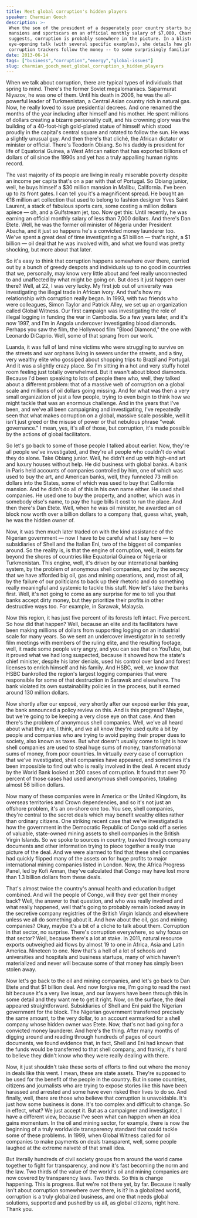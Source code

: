 ```yaml
---
title: Meet global corruption's hidden players
speaker: Charmian Gooch
description: >-
 When the son of the president of a desperately poor country starts buying
 mansions and sportscars on an official monthly salary of $7,000, Charmian Gooch
 suggests, corruption is probably somewhere in the picture. In a blistering,
 eye-opening talk (with several specific examples), she details how global
 corruption trackers follow the money -- to some surprisingly familiar faces.
date: 2013-06-14
tags: ["business","corruption","energy","global-issues"]
slug: charmian_gooch_meet_global_corruption_s_hidden_players
---
```


When we talk about corruption, there are typical types of individuals that spring to mind.
There's the former Soviet megalomaniacs. Saparmurat Niyazov, he was one of them. Until his
death in 2006, he was the all-powerful leader of Turkmenistan, a Central Asian country
rich in natural gas. Now, he really loved to issue presidential decrees. And one renamed
the months of the year including after himself and his mother. He spent millions of
dollars creating a bizarre personality cult, and his crowning glory was the building of a
40-foot-high gold-plated statue of himself which stood proudly in the capital's central
square and rotated to follow the sun. He was a slightly unusual guy. And then there's that
cliché, the African dictator or minister or official. There's Teodorín Obiang. So his
daddy is president for life of Equatorial Guinea, a West African nation that has exported
billions of dollars of oil since the 1990s and yet has a truly appalling human rights
record.

The vast majority of its people are living in really miserable poverty despite an income
per capita that's on a par with that of Portugal. So Obiang junior, well, he buys himself
a $30 million mansion in Malibu, California. I've been up to its front gates. I can tell
you it's a magnificent spread. He bought an €18 million art collection that used to belong
to fashion designer Yves Saint Laurent, a stack of fabulous sports cars, some costing a
million dollars apiece — oh, and a Gulfstream jet, too. Now get this: Until recently, he
was earning an official monthly salary of less than 7,000 dollars. And there's Dan Etete.
Well, he was the former oil minister of Nigeria under President Abacha, and it just so
happens he's a convicted money launderer too. We've spent a great deal of time
investigating a $1 billion — that's right, a $1 billion — oil deal that he was involved
with, and what we found was pretty shocking, but more about that later.

So it's easy to think that corruption happens somewhere over there, carried out by a bunch
of greedy despots and individuals up to no good in countries that we, personally, may know
very little about and feel really unconnected to and unaffected by what might be going on.
But does it just happen over there? Well, at 22, I was very lucky. My first job out of
university was investigating the illegal trade in African ivory. And that's how my
relationship with corruption really began. In 1993, with two friends who were colleagues,
Simon Taylor and Patrick Alley, we set up an organization called Global Witness. Our first
campaign was investigating the role of illegal logging in funding the war in Cambodia. So
a few years later, and it's now 1997, and I'm in Angola undercover investigating blood
diamonds. Perhaps you saw the film, the Hollywood film "Blood Diamond," the one with
Leonardo DiCaprio. Well, some of that sprang from our work.

Luanda, it was full of land mine victims who were struggling to survive on the streets and
war orphans living in sewers under the streets, and a tiny, very wealthy elite who
gossiped about shopping trips to Brazil and Portugal. And it was a slightly crazy place.
So I'm sitting in a hot and very stuffy hotel room feeling just totally overwhelmed. But
it wasn't about blood diamonds. Because I'd been speaking to lots of people there who,
well, they talked about a different problem: that of a massive web of corruption on a
global scale and millions of oil dollars going missing. And for what was then a very small
organization of just a few people, trying to even begin to think how we might tackle that
was an enormous challenge. And in the years that I've been, and we've all been campaigning
and investigating, I've repeatedly seen that what makes corruption on a global, massive
scale possible, well it isn't just greed or the misuse of power or that nebulous phrase
"weak governance." I mean, yes, it's all of those, but corruption, it's made possible by
the actions of global facilitators.

So let's go back to some of those people I talked about earlier. Now, they're all people
we've investigated, and they're all people who couldn't do what they do alone. Take Obiang
junior. Well, he didn't end up with high-end art and luxury houses without help. He did
business with global banks. A bank in Paris held accounts of companies controlled by him,
one of which was used to buy the art, and American banks, well, they funneled 73 million
dollars into the States, some of which was used to buy that California mansion. And he
didn't do all of this in his own name either. He used shell companies. He used one to buy
the property, and another, which was in somebody else's name, to pay the huge bills it
cost to run the place. And then there's Dan Etete. Well, when he was oil minister, he
awarded an oil block now worth over a billion dollars to a company that, guess what, yeah,
he was the hidden owner of.

Now, it was then much later traded on with the kind assistance of the Nigerian government
— now I have to be careful what I say here — to subsidiaries of Shell and the Italian Eni,
two of the biggest oil companies around. So the reality is, is that the engine of
corruption, well, it exists far beyond the shores of countries like Equatorial Guinea or
Nigeria or Turkmenistan. This engine, well, it's driven by our international banking
system, by the problem of anonymous shell companies, and by the secrecy that we have
afforded big oil, gas and mining operations, and, most of all, by the failure of our
politicians to back up their rhetoric and do something really meaningful and systemic to
tackle this stuff. Now let's take the banks first. Well, it's not going to come as any
surprise for me to tell you that banks accept dirty money, but they prioritize their
profits in other destructive ways too. For example, in Sarawak, Malaysia.

Now this region, it has just five percent of its forests left intact. Five percent. So how
did that happen? Well, because an elite and its facilitators have been making millions of
dollars from supporting logging on an industrial scale for many years. So we sent an
undercover investigator in to secretly film meetings with members of the ruling elite, and
the resulting footage, well, it made some people very angry, and you can see that on
YouTube, but it proved what we had long suspected, because it showed how the state's chief
minister, despite his later denials, used his control over land and forest licenses to
enrich himself and his family. And HSBC, well, we know that HSBC bankrolled the region's
largest logging companies that were responsible for some of that destruction in Sarawak
and elsewhere. The bank violated its own sustainability policies in the process, but it
earned around 130 million dollars.

Now shortly after our exposé, very shortly after our exposé earlier this year, the bank
announced a policy review on this. And is this progress? Maybe, but we're going to be
keeping a very close eye on that case. And then there's the problem of anonymous shell
companies. Well, we've all heard about what they are, I think, and we all know they're
used quite a bit by people and companies who are trying to avoid paying their proper dues
to society, also known as taxes. But what doesn't usually come to light is how shell
companies are used to steal huge sums of money, transformational sums of money, from poor
countries. In virtually every case of corruption that we've investigated, shell companies
have appeared, and sometimes it's been impossible to find out who is really involved in
the deal. A recent study by the World Bank looked at 200 cases of corruption. It found
that over 70 percent of those cases had used anonymous shell companies, totaling almost 56
billion dollars.

Now many of these companies were in America or the United Kingdom, its overseas
territories and Crown dependencies, and so it's not just an offshore problem, it's an
on-shore one too. You see, shell companies, they're central to the secret deals which may
benefit wealthy elites rather than ordinary citizens. One striking recent case that we've
investigated is how the government in the Democratic Republic of Congo sold off a series
of valuable, state-owned mining assets to shell companies in the British Virgin Islands.
So we spoke to sources in country, trawled through company documents and other information
trying to piece together a really true picture of the deal. And we were alarmed to find
that these shell companies had quickly flipped many of the assets on for huge profits to
major international mining companies listed in London. Now, the Africa Progress Panel, led
by Kofi Annan, they've calculated that Congo may have lost more than 1.3 billion dollars
from these deals.

That's almost twice the country's annual health and education budget combined. And will
the people of Congo, will they ever get their money back? Well, the answer to that
question, and who was really involved and what really happened, well that's going to
probably remain locked away in the secretive company registries of the British Virgin
Islands and elsewhere unless we all do something about it. And how about the oil, gas and
mining companies? Okay, maybe it's a bit of a cliché to talk about them. Corruption in
that sector, no surprise. There's corruption everywhere, so why focus on that sector?
Well, because there's a lot at stake. In 2011, natural resource exports outweighed aid
flows by almost 19 to one in Africa, Asia and Latin America. Nineteen to one. Now that's a
hell of a lot of schools and universities and hospitals and business startups, many of
which haven't materialized and never will because some of that money has simply been
stolen away.

Now let's go back to the oil and mining companies, and let's go back to Dan Etete and that
$1 billion deal. And now forgive me, I'm going to read the next bit because it's a very
live issue, and our lawyers have been through this in some detail and they want me to get
it right. Now, on the surface, the deal appeared straightforward. Subsidiaries of Shell
and Eni paid the Nigerian government for the block. The Nigerian government transferred
precisely the same amount, to the very dollar, to an account earmarked for a shell company
whose hidden owner was Etete. Now, that's not bad going for a convicted money launderer.
And here's the thing. After many months of digging around and reading through hundreds of
pages of court documents, we found evidence that, in fact, Shell and Eni had known that
the funds would be transferred to that shell company, and frankly, it's hard to believe
they didn't know who they were really dealing with there.

Now, it just shouldn't take these sorts of efforts to find out where the money in deals
like this went. I mean, these are state assets. They're supposed to be used for the
benefit of the people in the country. But in some countries, citizens and journalists who
are trying to expose stories like this have been harassed and arrested and some have even
risked their lives to do so. And finally, well, there are those who believe that
corruption is unavoidable. It's just how some business is done. It's too complex and
difficult to change. So in effect, what? We just accept it. But as a campaigner and
investigator, I have a different view, because I've seen what can happen when an idea
gains momentum. In the oil and mining sector, for example, there is now the beginning of a
truly worldwide transparency standard that could tackle some of these problems. In 1999,
when Global Witness called for oil companies to make payments on deals transparent, well,
some people laughed at the extreme naiveté of that small idea.

But literally hundreds of civil society groups from around the world came together to
fight for transparency, and now it's fast becoming the norm and the law. Two thirds of the
value of the world's oil and mining companies are now covered by transparency laws. Two
thirds. So this is change happening. This is progress. But we're not there yet, by far.
Because it really isn't about corruption somewhere over there, is it? In a globalized
world, corruption is a truly globalized business, and one that needs global solutions,
supported and pushed by us all, as global citizens, right here. Thank you.

<!--
ad_duration=3.33
event="TEDGlobal 2013"
external_start_time=0
has_talk_citation=1
intro_duration=11.82
is_subtitle_required="False"
is_talk_featured="True"
language="en"
language_swap="False"
native_language="en"
number_of_related_talks=6
number_of_speakers=1
number_of_subtitled_videos=34
number_of_tags=4
number_of_talk_download_languages=34
number_of_talk_more_resources=4
number_of_talk_recommendations=1
number_of_talks_take_actions=0
post_ad_duration=0.83
published_timestamp="2013-07-08 15:12:24"
recording_date="2013-06-14"
speaker_description="Anti-corruption activist"
speaker_is_published=1
speaker_name="Charmian Gooch"
speaker_what_others_say="Global Witness ... works to expose the corrupt exploitation of natural resources."
talk_name="Meet global corruption's hidden players"
talk_recommendations_blurb="The anti-corruption activist suggests four books that give an up-close look at true stories of crime and conflict."
talks_tags=["business","corruption","energy","global-issues"]
talks_take_action=[]
url_audio="https://download.ted.com/talks/CharmianGooch_2013G.mp3?apikey=acme-roadrunner"
url_photo_speaker="https://pe.tedcdn.com/images/ted/a7cabe46819c89ff55f5b929bc5a89f32f74a863_254x191.jpg"
url_photo_talk="https://s3.amazonaws.com/talkstar-photos/uploads/90f08b31-f281-43cd-9646-281f912e36dc/CharmainGooch_2013G-embed.jpg"
url_webpage="https://www.ted.com/talks/charmian_gooch_meet_global_corruption_s_hidden_players"
video_type_name="TED Stage Talk"
-->